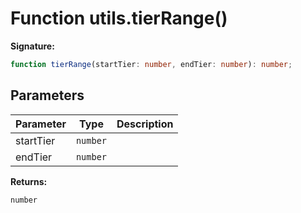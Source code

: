 
# Function utils.tierRange()

<b>Signature:</b>

```typescript
function tierRange(startTier: number, endTier: number): number;
```

## Parameters

|  Parameter | Type | Description |
|  --- | --- | --- |
|  startTier | `number` |  |
|  endTier | `number` |  |

<b>Returns:</b>

`number`

